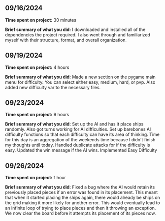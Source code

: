 ## 09/16/2024

**Time spent on project:** 30 minutes

**Brief summary of what you did:** I downloaded and installed all of the dependencies the project required. I also went through and familiarized myself with their structure, format, and overall organization.



## 09/19/2024

**Time spent on project:** 4 hours

**Brief summary of what you did:** Made a new section on the pygame main menu for difficulty. You can select either easy, medium, hard, or pvp. Also added new difficulty var to the necessary files.



## 09/23/2024

**Time spent on project:** 9 hours

**Brief summary of what you did:** Set up the AI and has it place ships randomly. Also got turns working for AI difficulties. Set up barebones AI difficulty functions so that each difficulty can have its area of thinking. Time for this day is an aggregation of the weekends time because I didn't finish my thoughts until today. Handled duplicate attacks for if the difficulty is easy. Updated the win message if the AI wins. Implemented Easy Difficulty



## 09/26/2024

**Time spent on project:** 1 hour

**Brief summary of what you did:** Fixed a bug where the AI would retain its previously placed pieces if an error was found in its placement. This meant that when it started placing the ships again, there would already be ships on the grid making it more likely for another error. This would eventually lead to an infinite loop of trying to place pieces and then it throwing an exception. We now clear the board before it attempts its placement of its pieces now.